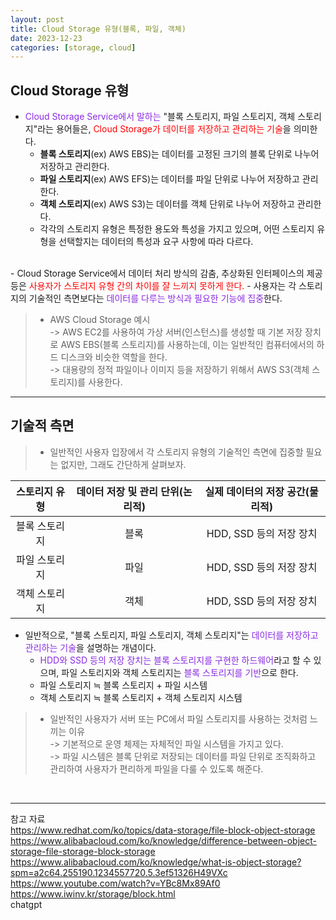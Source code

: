 ```yaml
---
layout: post
title: Cloud Storage 유형(블록, 파일, 객체)
date: 2023-12-23
categories: [storage, cloud]
---
```

## Cloud Storage 유형
- <span style="color:blueviolet">Cloud Storage Service에서 말하는</span> "블록 스토리지, 파일 스토리지, 객체 스토리지"라는 용어들은, <span style="color:red">Cloud Storage가 데이터를 저장하고 관리하는 기술</span>을 의미한다.
    - **블록 스토리지**(ex) AWS EBS)는 데이터를 고정된 크기의 블록 단위로 나누어 저장하고 관리한다.
    - **파일 스토리지**(ex) AWS EFS)는 데이터를 파일 단위로 나누어 저장하고 관리한다.
    - **객체 스토리지**(ex) AWS S3)는 데이터를 객체 단위로 나누어 저장하고 관리한다.  
    - 각각의 스토리지 유형은 특정한 용도와 특성을 가지고 있으며, 어떤 스토리지 유형을 선택할지는 데이터의 특성과 요구 사항에 따라 다르다.  
<br>
- Cloud Storage Service에서 데이터 처리 방식의 감춤, 추상화된 인터페이스의 제공 등은<span style="color:red"> 사용자가 스토리지 유형 간의 차이를 잘 느끼지 못하게 한다.</span>   
    - 사용자는 각 스토리지의 기술적인 측면보다는 <span style="color:blueviolet">데이터를 다루는 방식과 필요한 기능에 집중</span>한다.  

> - AWS Cloud Storage 예시  
    -> AWS EC2를 사용하여 가상 서버(인스턴스)를 생성할 때 기본 저장 장치로 AWS EBS(블록 스토리지)를 사용하는데, 이는 일반적인 컴퓨터에서의 하드 디스크와 비슷한 역할을 한다.  
    -> 대용량의 정적 파일이나 이미지 등을 저장하기 위해서 AWS S3(객체 스토리지)를 사용한다.

---
## 기술적 측면
> - 일반적인 사용자 입장에서 각 스토리지 유형의 기술적인 측면에 집중할 필요는 없지만, 그래도 간단하게 살펴보자.

| 스토리지 유형 | 데이터 저장 및 관리 단위(논리적) | 실제 데이터의 저장 공간(물리적) |
|:-------------------------:|:-------------------------:|:---------------------:|
| 블록 스토리지 | 블록 |HDD, SSD 등의 저장 장치 |
| 파일 스토리지 | 파일 |HDD, SSD 등의 저장 장치 |
| 객체 스토리지 | 객체 |HDD, SSD 등의 저장 장치 |

- 일반적으로, "블록 스토리지, 파일 스토리지, 객체 스토리지"는 <span style="color:blueviolet">데이터를 저장하고 관리하는 기술</span>을 설명하는 개념이다.   
    - <span style="color:blueviolet">HDD와 SSD 등의 저장 장치는 블록 스토리지를 구현한 하드웨어</span>라고 할 수 있으며, 파일 스토리지와 객체 스토리지는 <span style="color:blueviolet"> 블록 스토리지를 기반</span>으로 한다.
    - 파일 스토리지 ≒ 블록 스토리지 + 파일 시스템   
    - 객체 스토리지 ≒ 블록 스토리지 + 객체 스토리지 시스템   

> - 일반적인 사용자가 서버 또는 PC에서 파일 스토리지를 사용하는 것처럼 느끼는 이유   
    -> 기본적으로 운영 체제는 자체적인 파일 시스템을 가지고 있다.  
    -> 파일 시스템은 블록 단위로 저장되는 데이터를 파일 단위로 조직화하고 관리하여 사용자가 편리하게 파일을 다룰 수 있도록 해준다.
 <br>

---
참고 자료   
https://www.redhat.com/ko/topics/data-storage/file-block-object-storage   
https://www.alibabacloud.com/ko/knowledge/difference-between-object-storage-file-storage-block-storage   
https://www.alibabacloud.com/ko/knowledge/what-is-object-storage?spm=a2c64.255190.1234557720.5.3ef51326H49VXc  
https://www.youtube.com/watch?v=YBc8Mx89Af0   
https://www.iwinv.kr/storage/block.html  
chatgpt